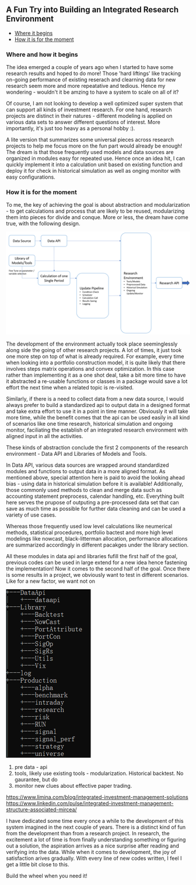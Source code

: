 #

## A Fun Try into Building an Integrated Research Environment

- [Where it begins](#beg)
- [How it is for the moment](#now)

### Where and how it begins <a name="beg"></a>

The idea emerged a couple of years ago when I started to have some research results and hoped to do more! Those 'hard liftings' like tracking on-going performance of existing reserach and clearning data for new research seem more and more repeatative and tedious. Hence my wondering - wouldn't it be amzing to have a system to scale on all of it?

Of course, I am not looking to develop a well optimized super system that can support all kinds of investment research. For one hand, research projects are distinct in their natures - different modeling is applied on various data sets to answer different questions of interest. More importantly, it's just too heavy as a personal hobby :). 

A lite version that summarizes some universal pieces across research projects to help me focus more on the fun part would already be enough! The dream is that those frequently used models and data sources are organized in modules easy for repeated use. Hence once an idea hit, I can quickly implement it into a calculation unit based on existing function and deploy it for check in historical simulation as well as onging monitor with easy configurations.


### How it is for the moment <a name="now"></a>

To me, the key of achieving the goal is about abstraction and modularization - to get calculations and process that are likely to be reused, modularizing them into pieces for divide and conque.  More or less, the dream have come true, with the following design. 

![Structure](https://raw.githubusercontent.com/SkyBlueRW/SkyBlueRW.github.io/main/_posts/asset/environment_structure.png)

The development of the environment actually took place seeminglessly along side the going of other research projects. A lot of times, it just took one more step on top of what is already required. For example, every time when looking into a portfolio construction model, it is quite likely that there involves steps matrix operations and convex optimization. In this case rather than implementing it as a one shot deal, take a bit more time to have it abstracted a re-usable functions or classes in a package would save a lot effort the next time when a related topic is re-visited.  

Similarly, if there is a need to collect data from a new data source, I would always prefer to build a standardized api to output data in a designed format and take extra effort to use it in a point in time manner. Obviously it will take more time, while the benefit comes that the api can be used easily in all kind of scenarios like one time research, historical simulation and ongoing monitor, faciliating the establish of an integrated research environment with aligned input in all the activities.

These kinds of abstraction conclude the first 2 components of the research environment - Data API and Libraries of Models and Tools.

In Data API, various data sources are wrapped around standardized modules and functions to output data in a more aligned format. As mentioned above, special attention here is paid to avoid the looking ahead bias - using data in historical simulation before it is available! Additionally, those commonly used methods to clean and merge data such as accounting statement preprocess, calendar handling, etc. Everything built here serves the prupose of outputing a pre-processed data set that can save as much time as possible for further data cleaning and can be used a variety of use cases.

Whereas those frequently used low level calculations like neumerical methods, statistical procedures, portfolio bactest and more high level modelings like nowcast, black-litterman allocation, performance allocations are summarized accordingly in different pacakges under the library section. 

All these modules in data api and libraries fufill the first half of the goal, previous codes can be used in large extend for a new idea hence fastening the implementation! Now it comes to the second half of the goal. Once there is some results in a project, we obviously want to test in different scenarios. Like for a new factor, we want not on



![System](https://raw.githubusercontent.com/SkyBlueRW/SkyBlueRW.github.io/main/_posts/asset/system.png)


1. pre data - api
2. tools, likely use existing tools - modularization. Historical backtest. No gaurantee, but do
3. monitor new clues about effective paper trading. 


https://www.limina.com/blog/integrated-investment-management-solutions
https://www.linkedin.com/pulse/integrated-investment-management-structure-associated-mircea/


I have dedicated some time every once a while to the development of this system imagined in the next couple of years. There is a distinct kind of fun from the development than from a research project. In research, the excitement a lot of time is from finally understanding something or figuring out a solution, the aspiration arrives as a nice surprise after reading and verifying into the data. While when it comes to development, the joy of satisfaction arives gradually. With every line of new codes written, I feel I get a little bit close to this.

Build the wheel when you need it!
